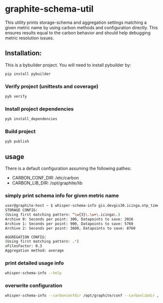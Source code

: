 graphite-schema-util
====================
This utility prints storage-schema and aggregation settings matching a given metric name by using carbon methods and configuration directly. This ensures results equal to the carbon behavior and should help debugging metric resolution issues.

## Installation:

This is a bybuilder project. You will need to install pybuilder by:
```bash
pip install pybuilder
```

### Verify project (unittests and coverage)
```bash
pyb verify
```

### Install project dependencies
```bash
pyb install_dependencies
```

### Build project
```bash
pyb publish
```


## usage

There is a default configuration assuming the following pathes:
- CARBON_CONF_DIR: /etc/carbon
- CARBON_LIB_DIR: /opt/graphite/lib

### simply print schema info for given metric name
```bash
user@graphite-host ~ $ whisper-schema-info gis.devgis30.icinga.ntp_time.offset
STORAGE CONFIG:
(Using first matching pattern: ^\w{3}\.\w+\.icinga\.)
Archive 0: Seconds per point: 300, Datapoints to save: 2016
Archive 1: Seconds per point: 900, Datapoints to save: 5760
Archive 2: Seconds per point: 3600, Datapoints to save: 8760

AGGREGATION CONFIG:
(Using first matching pattern: .*)
xFilesFactor: 0.3
Aggregation method: average
```

### print detailed usage info
```bash
whisper-schema-info --help
```

### overwrite configuration
```bash
whisper-schema-info --carbonconfdir /opt/graphite/conf --carbonlibdir /opt/graphite/lib <metric name>
```
